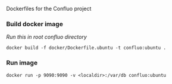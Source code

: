 Dockerfiles for the Confluo project

### Build docker image
*Run this in root confluo directory*
```
docker build -f docker/Dockerfile.ubuntu -t confluo:ubuntu .
```

### Run image
```
docker run -p 9090:9090 -v <localdir>:/var/db confluo:ubuntu
```
